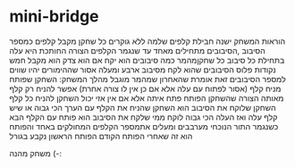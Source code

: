 # mini-bridge
הוראות המשחק
ישנה חבילת קלפים שלמה ללא גוקרים 
כל שחקן מקבל  קלפים כמספר הסיבוב ,הסיבובים מתחילים מאחד עד שנגמר הקלפים
הצורה החותכת היא עלה
בתחילת כל סיבוב כל שחקןמהמר כמה סיבובים הוא יקח 
אם הוא צדק הוא מקבל חמש נקודות פלוס הסיבובים שהוא לקח
מסיבוב ארבע ומעלה אסור שההימורים יהיו שווים למספר הסיבובים זאת אומרת שהאחרון שמהמר מוגבל
מהלך המשחק:
השחקן שפותח מניח קלף (אסור לפתוח עם עלה אלא אם כן אין לו צורה אחרת) אפשר להניח רק קלף מאותה הצורה שהשחקן הפותח פתח איתה 
אלא אם אין אזי יכול השחקן להניח כל קלף 
השחקן שלוקח את הסיבוב הוא השחקן שהניח את הקלף עם הערך הכי גבוה או שיש קלף עלה ואז העלה הכי גבוה לוקח
ממי שלקח את הסיבוב הוא פותח עם הקלף הבא 
כשנגמר התור הנוכחי מערבבים ומעלים אתמספר הקלפים המחולקים באחד 
והפותח הוא זה שאחרי הפותח הקודם 
הפותח הראשון נקבע בגורל

משחק מהנה (-:  
